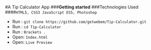 #A Tip Calculator App
###**Getting started**
###Technologies Used 
####`HTML5, CSS3 JavaScript ES5, Photoshop`
 - Run :  `git clone https://github.com/getwebem/Tip-Calculator.git`
 - Run :  `cd Tip-Calculator`
 - Run :  `Brackets .`
 - Open:  `Index.html`
 - Open:  `Live Preview`  